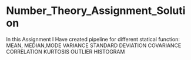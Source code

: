 # Number_Theory_Assignment_Solution

In this Assignment  I Have created pipeline for different statical function:
MEAN, MEDIAN,MODE
VARIANCE
STANDARD DEVIATION
COVARIANCE
CORRELATION
KURTOSIS
OUTLIER
HISTOGRAM
